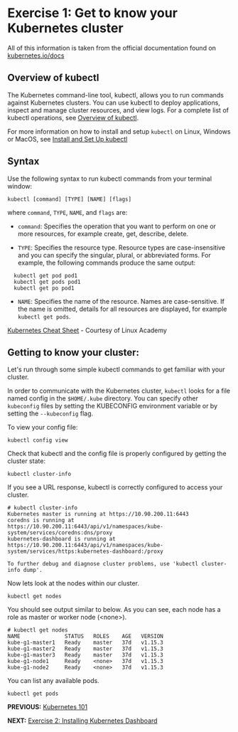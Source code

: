 # Exercise 1: Get to know your Kubernetes cluster

All of this information is taken from the official documentation found on  [kubernetes.io/docs](https://kubernetes.io/docs/)

## Overview of kubectl

The Kubernetes command-line tool, kubectl, allows you to run commands against Kubernetes clusters. You can use kubectl to deploy applications, inspect and manage cluster resources, and view logs. For a complete list of kubectl operations, see [Overview of kubectl](https://kubernetes.io/docs/reference/kubectl/overview/).

For more information on how to install and setup `kubectl` on Linux, Windows or MacOS, see [Install and Set Up kubectl](https://kubernetes.io/docs/tasks/tools/install-kubectl/)

## Syntax
Use the following syntax to run kubectl commands from your terminal window:

`kubectl [command] [TYPE] [NAME] [flags]`

where `command`, `TYPE`, `NAME`, and `flags` are:

* `command`: Specifies the operation that you want to perform on one or more resources, for example create, get, describe, delete.

* `TYPE`: Specifies the resource type. Resource types are case-insensitive and you can specify the singular, plural, or abbreviated forms. For example, the following commands produce the same output:
```
  kubectl get pod pod1
  kubectl get pods pod1
  kubectl get po pod1
```

* `NAME`: Specifies the name of the resource. Names are case-sensitive. If the name is omitted, details for all resources are displayed, for example `kubectl get pods`.

[Kubernetes Cheat Sheet](Kubernetes-Cheat-Sheet.pdf) - Courtesy of Linux Academy


## Getting to know your cluster:

Let's run through some simple kubectl commands to get familiar with your cluster.

In order to communicate with the Kubernetes cluster, `kubectl` looks for a file named config in the `$HOME/.kube` directory. You can specify other `kubeconfig` files by setting the KUBECONFIG environment variable or by setting the `--kubeconfig` flag.

To view your config file:
```
kubectl config view
```


Check that kubectl and the config file is properly configured by getting the cluster state:

```
kubectl cluster-info
```
If you see a URL response, kubectl is correctly configured to access your cluster.

```
# kubectl cluster-info
Kubernetes master is running at https://10.90.200.11:6443
coredns is running at https://10.90.200.11:6443/api/v1/namespaces/kube-system/services/coredns:dns/proxy
kubernetes-dashboard is running at https://10.90.200.11:6443/api/v1/namespaces/kube-system/services/https:kubernetes-dashboard:/proxy

To further debug and diagnose cluster problems, use 'kubectl cluster-info dump'.
```

Now lets look at the nodes within our cluster.
```
kubectl get nodes
```
You should see output similar to below. As you can see, each node has a role as master or worker node (\<none>).
```
# kubectl get nodes
NAME              STATUS   ROLES    AGE   VERSION
kube-g1-master1   Ready    master   37d   v1.15.3
kube-g1-master2   Ready    master   37d   v1.15.3
kube-g1-master3   Ready    master   37d   v1.15.3
kube-g1-node1     Ready    <none>   37d   v1.15.3
kube-g1-node2     Ready    <none>   37d   v1.15.3
```

You can list any available pods.
```
kubectl get pods
```


**PREVIOUS:** [Kubernetes 101](kubernetes101.md)

**NEXT:** [Exercise 2: Installing Kubernetes Dashboard](dashboard.md)
